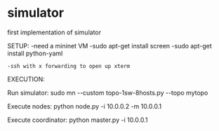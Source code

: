 # simulator
first implementation of simulator


SETUP:
    -need a mininet VM
    -sudo apt-get install screen
    -sudo apt-get install python-yaml
    
    -ssh with x forwarding to open up xterm
    




EXECUTION:

Run simulator:
sudo mn --custom topo-1sw-8hosts.py --topo mytopo

Execute nodes:
python node.py -i 10.0.0.2 -m 10.0.0.1 

Execute coordinator:
python master.py -i 10.0.0.1
